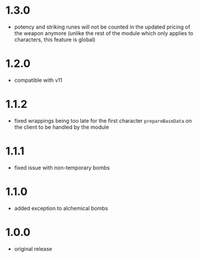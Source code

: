 # 1.3.0

-   potency and striking runes will not be counted in the updated pricing of the weapon anymore (unlike the rest of the module which only applies to characters, this feature is global)

# 1.2.0

-   compatible with v11

# 1.1.2

-   fixed wrappings being too late for the first character `prepareBaseData` on the client to be handled by the module

# 1.1.1

-   fixed issue with non-temporary bombs

# 1.1.0

-   added exception to alchemical bombs

# 1.0.0

-   original release
